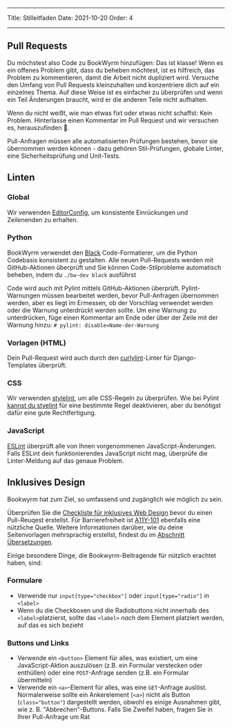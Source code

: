 - - -
Title: Stilleitfaden Date: 2021-10-20 Order: 4
- - -

## Pull Requests

Du möchstest also Code zu BookWyrm hinzufügen: Das ist klasse! Wenn es ein offenes Problem gibt, dass du beheben möchtest, ist es hilfreich, das Problem zu kommentieren, damit die Arbeit nicht dupliziert wird. Versuche den Umfang von Pull Requests kleinzuhalten und konzentriere dich auf ein einzelnes Thema. Auf diese Weise ist es einfacher zu überprüfen und wenn ein Teil Änderungen braucht, wird er die anderen Teile nicht aufhalten.

Wenn du nicht weißt, wie man etwas fixt oder etwas nicht schaffst: Kein Problem. Hinterlasse einen Kommentar im Pull Request und wir versuchen es, herauszufinden 💖.

Pull-Anfragen müssen alle automatisierten Prüfungen bestehen, bevor sie übernommen werden können - dazu gehören Stil-Prüfungen, globale Linter, eine Sicherheitsprüfung und Unit-Tests.

## Linten

### Global

Wir verwenden [EditorConfig](https://editorconfig.org), um konsistente Einrückungen und Zeilenenden zu erhalten.

### Python

BookWyrm verwendet den [Black](https://github.com/psf/black) Code-Formatierer, um die Python Codebasis konsistent zu gestalten. Alle neuen Pull-Requests werden mit GitHub-Aktionen überprüft und Sie können Code-Stilprobleme automatisch beheben, indem du `./bw-dev black` ausführst

Code wird auch mit Pylint mittels GitHub-Aktionen überprüft. Pylint-Warnungen müssen bearbeitet werden, bevor Pull-Anfragen übernommen werden, aber es liegt im Ermessen, ob der Vorschlag verwendet werden oder die Warnung unterdrückt werden sollte. Um eine Warnung zu unterdrücken, füge einen Kommentar am Ende oder über der Zeile mit der Warnung hinzu: `# pylint: disable=Name-der-Warnung`

### Vorlagen (HTML)

Dein Pull-Request wird auch durch den [curlylint](https://www.curlylint.org)-Linter für Django-Templates überprüft.

### CSS

Wir verwenden [stylelint](https://stylelint.io), um alle CSS-Regeln zu überprüfen. Wie bei Pylint [kannst du styelint](https://stylelint.io/user-guide/ignore-code) für eine bestimmte Regel deaktivieren, aber du benötigst dafür eine gute Rechtfertigung.

### JavaScript

[ESLint](https://eslint.org) überprüft alle von Ihnen vorgenommenen JavaScript-Änderungen. Falls ESLint dein funktionierendes JavaScript nicht mag, überprüfe die Linter-Meldung auf das genaue Problem.

## Inklusives Design

Bookwyrm hat zum Ziel, so umfassend und zugänglich wie möglich zu sein.

Überprüfen Sie die [Checkliste für inklusives Web Design](https://github.com/bookwyrm-social/bookwyrm/discussions/1354) bevor du einen Pull-Reuqest erstellst. Für Barrierefreiheit ist [A11Y-101](https://www.a11y-101.com/development) ebenfalls eine nützliche Quelle. Weitere Informationen darüber, wie du deine Seitenvorlagen mehrsprachig erstellst, findest du im [Abschnitt Übersetzungen](/translation.html).

Einige besondere Dinge, die Bookwyrm-Beitragende für nützlich erachtet haben, sind:

### Formulare

* Verwende nur `input[type="checkbox"]` oder `input[type="radio"]` in `<label>`
* Wenn du die Checkboxen und die Radiobuttons nicht innerhalb des `<label>`platzierst, sollte das `<label>` _nach_ dem Element platziert werden, auf das es sich bezieht

### Buttons und Links

* Verwende ein `<button>` Element für alles, was existiert, um eine JavaScript-Aktion auszulösen (z.B. ein Formular verstecken oder enthüllen) oder eine `POST`-Anfrage senden (z.B. ein Formular übermitteln)
* Verwende ein `<a>`-Element für alles, was eine `GET`-Anfrage auslöst. Normalerweise sollte ein Ankerelement (`<a>`) nicht als Button (`class="button"`) dargestellt werden, obwohl es einige Ausnahmen gibt, wie z. B. "Abbrechen"-Buttons. Falls Sie Zweifel haben, fragen Sie in Ihrer Pull-Anfrage um Rat
